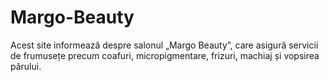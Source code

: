 # Margo-Beauty
Acest site informează despre salonul „Margo Beauty”, care asigură servicii de frumusețe precum coafuri, micropigmentare, frizuri, machiaj și vopsirea părului.
